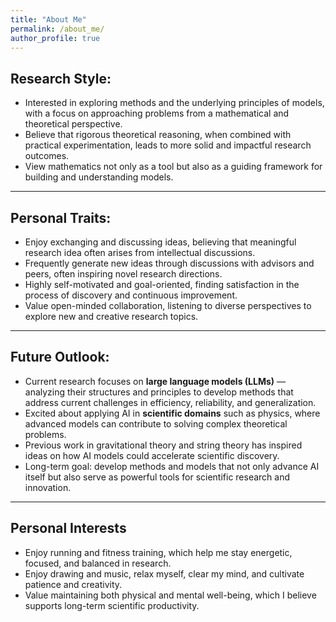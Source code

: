 ```yaml
---
title: "About Me"
permalink: /about_me/
author_profile: true 
---
```


## Research Style:
- Interested in exploring methods and the underlying principles of models, with a focus on approaching problems from a mathematical and theoretical perspective.  
- Believe that rigorous theoretical reasoning, when combined with practical experimentation, leads to more solid and impactful research outcomes.  
- View mathematics not only as a tool but also as a guiding framework for building and understanding models.

---

## Personal Traits:
- Enjoy exchanging and discussing ideas, believing that meaningful research idea often arises from intellectual discussions.
- Frequently generate new ideas through discussions with advisors and peers, often inspiring novel research directions.  
- Highly self-motivated and goal-oriented, finding satisfaction in the process of discovery and continuous improvement.  
- Value open-minded collaboration, listening to diverse perspectives to explore new and creative research topics.

---

## Future Outlook:
- Current research focuses on **large language models (LLMs)** — analyzing their structures and principles to develop methods that address current challenges in efficiency, reliability, and generalization.  
- Excited about applying AI in **scientific domains** such as physics, where advanced models can contribute to solving complex theoretical problems.  
- Previous work in gravitational theory and string theory has inspired ideas on how AI models could accelerate scientific discovery.  
- Long-term goal: develop methods and models that not only advance AI itself but also serve as powerful tools for scientific research and innovation.

---

## Personal Interests
- Enjoy running and fitness training, which help me stay energetic, focused, and balanced in research.  
- Enjoy drawing and music, relax myself, clear my mind, and cultivate patience and creativity.  
- Value maintaining both physical and mental well-being, which I believe supports long-term scientific productivity.